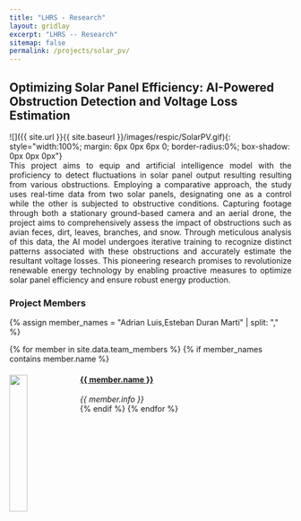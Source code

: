 ```yaml
---
title: "LHRS - Research"
layout: gridlay
excerpt: "LHRS -- Research"
sitemap: false
permalink: /projects/solar_pv/
---
```


## Optimizing Solar Panel Efficiency: AI-Powered Obstruction Detection and Voltage Loss Estimation

<div style="width:100%; align-items:center;justify-content:center; display:flex">
 ![]({{ site.url }}{{ site.baseurl }}/images/respic/SolarPV.gif){: style="width:100%;  margin: 6px 0px 6px 0; border-radius:0%; box-shadow: 0px 0px 0px"}
</div>
<div style="text-align: justify">
This project aims to equip and artificial intelligence model with the proficiency to detect fluctuations in solar panel output resulting resulting from various obstructions. Employing a comparative approach, the study uses real-time data from two solar panels, designating one as a control while the other is subjected to obstructive conditions. Capturing footage through both a stationary ground-based camera and an aerial drone, the project aims to comprehensively assess the impact of obstructions such as avian feces, dirt, leaves, branches, and snow. Through meticulous analysis of this data, the AI model undergoes iterative training to recognize distinct patterns associated with these obstructions and accurately estimate the resultant voltage losses. This pioneering research promises to revolutionize renewable energy technology by enabling proactive measures to optimize solar panel efficiency and ensure robust energy production. 
</div>

### Project Members 

{% assign member_names = "Adrian Luis,Esteban Duran Marti" | split: "," %}

{% for member in site.data.team_members %}
{% if member_names contains member.name %}
<div class="col-sm-6 clearfix">
  <img src="{{ site.url }}{{ site.baseurl }}/images/teampic/{{ member.photo }}" class="img-responsive" width="25%" style="float: left" />
  <h4><a href="{{ site.url }}{{ site.baseurl }}/team/{{ member.url }}" class="off">{{ member.name }}</a></h4>
  <i>{{ member.info }}</i>
</div>
{% endif %}
{% endfor %}